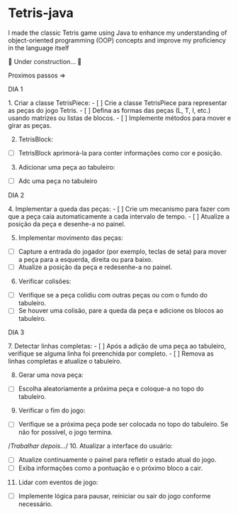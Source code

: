 # Tetris-java
I made the classic Tetris game using Java to enhance my understanding of object-oriented programming (OOP) concepts and improve my proficiency in the language itself

🚧 Under construction... 🚧


Proximos passos =>
<p>DIA 1</p>
1. Criar a classe TetrisPiece:
- [ ] Crie a classe TetrisPiece para representar as peças do jogo Tetris.
- [ ] Defina as formas das peças (L, T, I, etc.) usando matrizes ou listas de blocos.
- [ ] Implemente métodos para mover e girar as peças.

2. TetrisBlock:
- [ ] TetrisBlock aprimorá-la para conter informações como cor e posição.

3. Adicionar uma peça ao tabuleiro:
- [ ] Adc uma peça no tabuleiro

<p>DIA 2</p>
4. Implementar a queda das peças:
- [ ] Crie um mecanismo para fazer com que a peça caia automaticamente a cada intervalo de tempo.
- [ ] Atualize a posição da peça e desenhe-a no painel.

5. Implementar movimento das peças:
- [ ] Capture a entrada do jogador (por exemplo, teclas de seta) para mover a peça para a esquerda, direita ou para baixo.
- [ ] Atualize a posição da peça e redesenhe-a no painel.

6. Verificar colisões:
- [ ] Verifique se a peça colidiu com outras peças ou com o fundo do tabuleiro.
- [ ] Se houver uma colisão, pare a queda da peça e adicione os blocos ao tabuleiro.

<p>DIA 3</p>
7. Detectar linhas completas:
- [ ] Após a adição de uma peça ao tabuleiro, verifique se alguma linha foi preenchida por completo.
- [ ] Remova as linhas completas e atualize o tabuleiro.

8. Gerar uma nova peça:
- [ ] Escolha aleatoriamente a próxima peça e coloque-a no topo do tabuleiro.

9. Verificar o fim do jogo:
- [ ] Verifique se a próxima peça pode ser colocada no topo do tabuleiro. Se não for possível, o jogo termina.


/*Trabalhar depois...*/
10. Atualizar a interface do usuário:
- [ ] Atualize continuamente o painel para refletir o estado atual do jogo.
- [ ] Exiba informações como a pontuação e o próximo bloco a cair.

11. Lidar com eventos de jogo:
- [ ] Implemente lógica para pausar, reiniciar ou sair do jogo conforme necessário.
